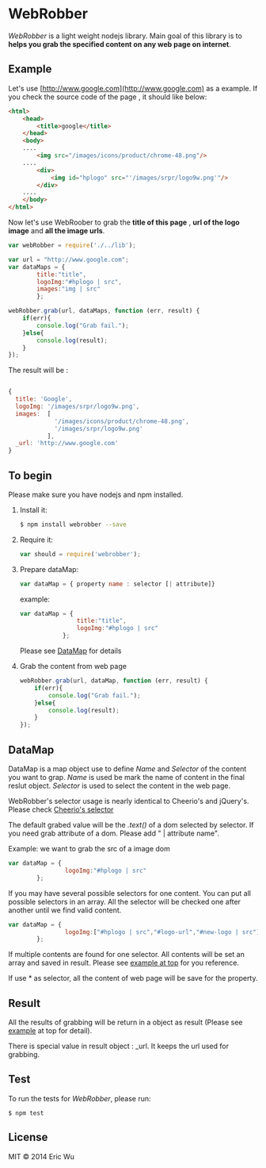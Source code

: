 WebRobber
=========

_WebRobber_ is a light weight nodejs library. Main goal of this library is to __helps you grab the specified content on any web page on internet__.


## Example

Let's use [http://www.google.com](http://www.google.com)  as a example. If you check the source code of the page , it should like below:
```html
<html>
    <head>
        <title>google</title>
    </head>
    <body>
    ....
        <img src="/images/icons/product/chrome-48.png"/>
    ....
        <div>
            <img id="hplogo" src="'/images/srpr/logo9w.png'"/>
        </div>
    ....
    </body>
</html>
```

Now let's use WebRoober to grab the __title of this page__ , __url of the logo image__ and __all the image urls__.

```javascript
var webRobber = require('./../lib');

var url = "http://www.google.com";
var dataMaps = {
        title:"title",
        logoImg:"#hplogo | src",
        images:"img | src"
        };

webRobber.grab(url, dataMaps, function (err, result) {
    if(err){
        console.log("Grab fail.");
    }else{
        console.log(result);
    }
});
```
The result will be :
```javascript

{
  title: 'Google',
  logoImg: '/images/srpr/logo9w.png',
  images:  [
             '/images/icons/product/chrome-48.png',
             '/images/srpr/logo9w.png'
           ],
  _url: 'http://www.google.com'
}
```

## To begin

Please make sure you have nodejs and npm installed.

 1. Install it:

    ```bash
    $ npm install webrobber --save
    ```

 2. Require it:

    ```js
    var should = require('webrobber');
    ```

 3. Prepare  dataMap:
 	```js
 	var dataMap = { property name : selector [| attribute]}
 	```
 	example:
 	```js
 	var dataMap = {
				    title:"title",
				    logoImg:"#hplogo | src"
       			};
 	```
	Please see [DataMap](#datamap) for details

 4. Grab the content from web page
 	```js
 	webRobber.grab(url, dataMap, function (err, result) {
    	if(err){
       		console.log("Grab fail.");
    	}else{
        	console.log(result);
    	}
	});
 	```

## DataMap
DataMap is a map object use to define _Name_ and _Selector_ of the content you want to grap. _Name_ is used be mark the name of content in the final reslut object. _Selector_ is used to select the content in the web page.

WebRobber's selector usage is nearly identical to Cheerio's and jQuery's. Please check [Cheerio's selector](https://github.com/cheeriojs/cheerio/blob/master/Readme.md#selectors)

The default grabed value will be the _.text()_ of a dom selected by selector. If you need grab attribute of a dom. Please add " | attribute name".

Example: we want to grab the src of a image dom
```js
var dataMap = {
				logoImg:"#hplogo | src"
       	};
```

If you may have several possible selectors for one content. You can put all possible selectors in an array. All the selector will be checked one after another until we find valid content.
``` js
var dataMap = {
				logoImg:["#hplogo | src","#logo-url","#new-logo | src"]
       	};
```
If multiple contents are found for one selector. All contents will be set an array and saved in result. Please see [example at top](#example) for you reference.

If use * as selector, all the content of web page will be save for the property.

## Result

All the results of grabbing will be return in a object as result (Please see [example](#example) at top for detail).

There is special value in result object : _url. It keeps the url used for grabbing.


## Test

To run the tests for _WebRobber_, please run:

    $ npm test


## License

MIT &copy; 2014 Eric Wu